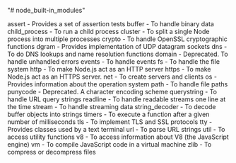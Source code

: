 "# node_built-in_modules"

assert - Provides a set of assertion tests
buffer - To handle binary data
child_process -	To run a child process
cluster - To split a single Node process into multiple processes
crypto - To handle OpenSSL cryptographic functions
dgram - Provides implementation of UDP datagram sockets
dns - To do DNS lookups and name resolution functions
domain - Deprecated. To handle unhandled errors
events - To handle events
fs - To handle the file system
http - To make Node.js act as an HTTP server
https - To make Node.js act as an HTTPS server.
net - To create servers and clients
os - Provides information about the operation system
path - To handle file paths
punycode - Deprecated. A character encoding scheme
querystring - To handle URL query strings
readline - To handle readable streams one line at the time
stream - To handle streaming data
string_decoder - To decode buffer objects into strings
timers - To execute a function after a given number of milliseconds
tls - To implement TLS and SSL protocols
tty - Provides classes used by a text terminal
url - To parse URL strings
util - To access utility functions
v8 - To access information about V8 (the JavaScript engine)
vm - To compile JavaScript code in a virtual machine
zlib - To compress or decompress files
